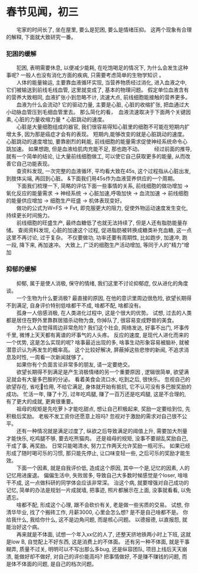 # 春节见闻，初三
&emsp;&emsp;宅家的时间长了,   坐在屋里,   要么是犯困,   要么是情绪压抑。 这两个现象有合理的解释,  下面就大致研究一番。   


### 犯困的缓解
&emsp;&emsp;犯困,  表明需要休息,  以便减少能耗,  在吃饱喝足的情况下,  为什么会发生这种事呢?  一般人也没有消化方面的疾病,   只需要考虑简单的生物学知识 。    
&emsp;&emsp;人体的能量输运,  主要靠血液循环实现,   当营养物质经过消化,  进入血液之中,   它们被输送到前线毛线血管,     这里就变成了, 基本的物理问题。    假定单位血液含有的营养大致相同,  血液扩张小到忽略不计, 流速大点,  前线细胞能接触的营养更多。 
&emsp;&emsp;血液为什么会流动?   它的驱动力量,  主要是心脏,   心脏的收缩扩张,  把血通过大小动脉血管压到毛细血管里去。  那么简化的看，　血液流速取决于下面两个关键因素,   心脏的力量收缩力量 *  心脏跳动的速度。  
&emsp;&emsp;心脏是大量细胞组成的器官,  我们很容易得知心脏里的细胞不可能在短期内扩增太多,  因为那是癌症才会有的表现。   短期内,能够改变的就是心脏跳动的速度。  心脏跳动的速度增加,  要靠剧烈的耗能,   前线细胞的能量需求促使神经系统命令心跳加速。  如果想跑,  但是血液给肌肉充能不足,  那也跑不动。 
&emsp;&emsp;经过前面的推导,  就有一个简单的结论,   让大量前线细胞做工,  可以使它自己获取更多的能量,  从而改善它自己功能表现。  
&emsp;&emsp;查资料发现,  一次完整的血液循环,  平均看大致在45s,  这个过程指从心脏出发,  到肢体尖端,  再回到心脏。  &下面我们用45s作为血液营养供应的一个周期。  
&emsp;&emsp;下面我们梳理一下,  简略的评估下面一些事情的关系,  前线细胞的做功增加 -> 氧化反应的能量需求 ->  神经系统 ->  心脏加速,呼吸加快 -> 血流加速 -> 前线细胞的能量供应增加 -> 细胞生产旺盛 -> 机体表现变好。    
&emsp;&emsp;做功的公式为W=FS -> Fvt,  即克服更大的阻力, 促使外物运动速度发生变化,  持续更长时间施力。  
&emsp;&emsp;前线细胞的旺盛生产, 最终血糖低了也就无法持续了, 但是人还有脂肪能量存储。  查阅资料发现, 心脏的加速这个过程,  促进脂肪被转换成糖类补充血糖,  这一点这里不再讨论,  过于复杂。  不仅要做功, 功率还要有周期性,  比如跑步,  加速冲,  跑一段,  降下来,  再加速冲。 
大致上,  广泛的细胞生产活动增加,  等同于人的"精力"增加


### 抑郁的缓解
&emsp;&emsp;抑郁, 属于是使人消极,  保守的情绪,  我们这里不讨论抑郁症, 仅从进化的角度谈。  
&emsp;&emsp;一个生物为什么要消极?  最直接的原因,  在他的意识里周边很危险, 欲望长期得不到满足,  自身评价特别低啥都干不成, 啥都不配, 啥都没有。  
&emsp;&emsp;孤身一人倍感消极, 在人类进化过程中, 这是个很大的优势。 试想,  过去的人类都是居住在野外里靠群居猎杀动物为食, 你掉队了, 很容易变成野兽的美食。   
&emsp;&emsp;为什么人会觉得周边非常危险?  我们这个社会, 网络发达, 好事不出门, 坏事传千里,  微博上天天都有离谱的坏事气的人头疼。  反应的速度, 是现代人进化而来的一个优势, 这是怎么实现的呢?  啥事最近出现的多,   啥事生动形象容易被脑补, 就被潜意识认为再发生的概率高。 这个比较好解决,  屏蔽掉这些悲惨的新闻, 不追求消息及时性,  一周看一次新闻就够了。   
&emsp;&emsp;如果你有个负面言论非常多的朋友, 请一定要绝交。  
&emsp;&emsp;欲望长期得不到满足是产生消极情绪的另一个重要原因 , 逻辑很简单,   欲望满足就会有大量多巴胺的分泌。 看着美食会流口水, 吃到之后,  很快乐。  忽视自己的欲望存在, 省吃俭用,  不给它满足,  身体就开始有抵抗, 它不认可没有多巴胺奖励的成功。  忙活一年, 赚了十万, 过年吃鸡腿,  赚了一百万还是吃鸡腿, 这是不合理的,  有了更大的成就, 更爽很重要。  
&emsp;&emsp;祖母的规矩是先吃萝卜才能吃甜点,  想让自己积极起来, 奖励一定要给到位,  先积极后奖励。 老板不发工资你还愿意上班吗?  忽视对于激励的需求对自己很不公平。  
&emsp;&emsp;还有一种情况就是满足过度了,  纵欲之后导致满足的阈值上升, 需要加大剂量才能快乐,  吃鸡腿不够, 要去吃熊猫肉。  还是祖母的规矩,  没事不要胡乱奖励自己,  干成了事,  再奖励。  日常只能喝清水,  努力工作两天允许奖励一瓶可乐。  如果已经形成了随时喝可乐的习惯,  那只能先停止,  让口味变轻一些,  之后可乐的奖励才能生效。  
&emsp;&emsp;下面一个因素, 就是自我评价低, 造成这个原因, 其中一个是,记忆的因素,  人的记忆用进废退。  偏偏生活中,  失败居多,  导致自己大多数时候感觉是个loser,  啥啥干不成, 这一点做科研的同学体会应该非常深。  治这个病,  就要增强对自己成功的记忆,  简单的办法是规划一片成就墙,  把事迹, 照片都展示在上面, 没事就看看,  以免遗忘。    
&emsp;&emsp;啥都不配,  形成这个心理,  跟不会砍价有关, 老是做一些劣质的交易。 试想, 你清华毕业, 找了个搬砖工作,  月薪3000,  心里会怎么想? 是不是自己啥都不是。  你给我什么,  我给你什么,  这不是边角问题,  而是核心问题。  以德报德, 以直报怨,  就能治好这个病。  
&emsp;&emsp;再来就是不体面,  试想一个年入xx亿的人了, 还整天挤地铁两小时上下班,  这就是low B, 自觉配上不好东西, 这是消费上的不体面。  还有另一种不体面, 就是干事糊弄, 质量不过关,  明明可以不写出那么多bug, 还是纵容团队, 项目上线后天天崩溃,  能做好却不做好, 对自己的评价能高吗?  把事情做好, 不是赚不赚钱的问题,  而是体不体面的问题, 是自己的档次问题。  


